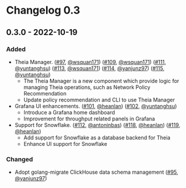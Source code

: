 # Changelog 0.3

## 0.3.0 - 2022-10-19

### Added

- Theia Manager. ([#97](https://github.com/antrea-io/theia/pull/97), [@wsquan171]) ([#109](https://github.com/antrea-io/theia/pull/109), [@wsquan171]) ([#111](https://github.com/antrea-io/theia/pull/111), [@yuntanghsu]) ([#113](https://github.com/antrea-io/theia/pull/113), [@wsquan171]) ([#114](https://github.com/antrea-io/theia/pull/114), [@yanjunz97]) ([#115](https://github.com/antrea-io/theia/pull/115), [@yuntanghsu]) 
  * The Theia Manager is a new component which provide logic for managing Theia operations, such as Network Policy Recommendation
  * Update policy recommendation and CLI to use Theia Manager 
- Grafana UI enhancements. ([#101](https://github.com/antrea-io/theia/pull/101), [@heanlan]) ([#102](https://github.com/antrea-io/theia/pull/102), [@yuntanghsu])
  * Introduce a Grafana home dashboard
  * Improvement for throughput related panels in Grafana
- Support for Snowflake. ([#112](https://github.com/antrea-io/theia/pull/112), [@antoninbas]) ([#118](https://github.com/antrea-io/theia/pull/118), [@heanlan]) ([#119](https://github.com/antrea-io/theia/pull/119), [@heanlan])
  * Add support for Snowflake as a database backend for Theia
  * Enhance UI support for Snowflake

### Changed

- Adopt golang-migrate ClickHouse data schema management ([#95](https://github.com/antrea-io/theia/pull/95), [@yanjunz97])

[@antoninbas]: https://github.com/antoninbas
[@heanlan]: https://github.com/heanlan
[@wsquan171]: https://github.com/wsquan171
[@yanjunz97]: https://github.com/yanjunz97
[@yuntanghsu]: https://github.com/@yuntanghsu

